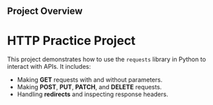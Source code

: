 ## Project Overview
# HTTP Practice Project

This project demonstrates how to use the `requests` library in Python to interact with APIs. It includes:
- Making **GET** requests with and without parameters.
- Making **POST**, **PUT**, **PATCH**, and **DELETE** requests.
- Handling **redirects** and inspecting response headers.
  
